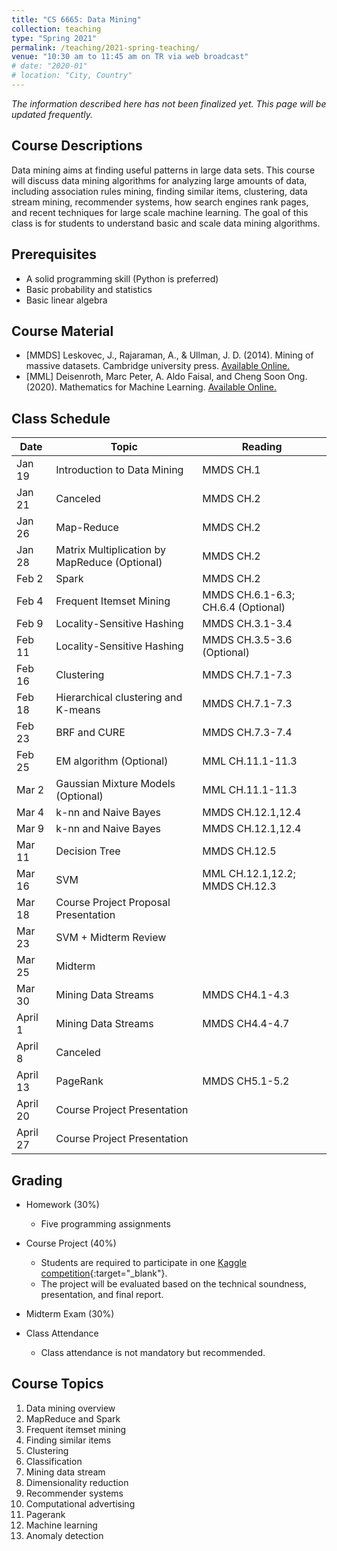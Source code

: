 ```yaml
---
title: "CS 6665: Data Mining"
collection: teaching
type: "Spring 2021"
permalink: /teaching/2021-spring-teaching/
venue: "10:30 am to 11:45 am on TR via web broadcast"
# date: "2020-01"
# location: "City, Country"
---
```


*The information described here has not been finalized yet. This page will be updated frequently.*

## Course Descriptions
Data mining aims at finding useful patterns in large data sets. This course will discuss data mining algorithms for analyzing large amounts of data, including association rules mining, finding similar items, clustering, data stream mining, recommender systems, how search engines rank pages, and recent techniques for large scale machine learning. The goal of this class is for students to understand basic and scale data mining algorithms.

## Prerequisites
- A solid programming skill (Python is preferred)
- Basic probability and statistics
- Basic linear algebra

## Course Material
- [MMDS] Leskovec, J., Rajaraman, A., & Ullman, J. D. (2014). Mining of massive datasets. Cambridge university press. [Available Online.](http://www.mmds.org/)
- [MML] Deisenroth, Marc Peter, A. Aldo Faisal, and Cheng Soon Ong. (2020). Mathematics for Machine Learning. [Available Online.](https://mml-book.github.io/)


## Class Schedule

| Date   | Topic                       | Reading           |
|--------|-----------------------------|-------------------|
| Jan 19  | Introduction to Data Mining | MMDS CH.1         |
| Jan 21  | Canceled                  | MMDS CH.2         |
| Jan 26 | Map-Reduce      | MMDS CH.2         |
| Jan 28 | Matrix Multiplication by MapReduce (Optional)    | MMDS CH.2   |
| Feb 2  | Spark    | MMDS CH.2   |
| Feb 4  | Frequent Itemset Mining    | MMDS CH.6.1-6.3; CH.6.4 (Optional)   |
| Feb 9 | Locality-Sensitive Hashing  | MMDS CH.3.1-3.4   |
| Feb 11 | Locality-Sensitive Hashing  | MMDS CH.3.5-3.6 (Optional)  |
| Feb 16 | Clustering                  | MMDS CH.7.1-7.3   |
| Feb 18 | Hierarchical clustering and K-means        | MMDS CH.7.1-7.3   |
| Feb 23 | BRF and CURE                | MMDS CH.7.3-7.4  |
| Feb 25 | EM algorithm (Optional)     | MML CH.11.1-11.3 |
| Mar 2  | Gaussian Mixture Models (Optional)    |  MML CH.11.1-11.3  |
| Mar 4  | k-nn and Naive Bayes        | MMDS CH.12.1,12.4 |
| Mar 9  | k-nn and Naive Bayes        | MMDS CH.12.1,12.4 |
| Mar 11 | Decision Tree               | MMDS CH.12.5      |
| Mar 16 | SVM                         | MML CH.12.1,12.2; MMDS CH.12.3  |
| Mar 18 | Course Project Proposal Presentation  |   |
| Mar 23 | SVM + Midterm Review         | |
| Mar 25 | Midterm                      | |
| Mar 30 | Mining Data Streams          |MMDS CH4.1-4.3|
| April 1 | Mining Data Streams         |MMDS CH4.4-4.7|
| April 8 | Canceled                    ||
| April 13 | PageRank                   | MMDS CH5.1-5.2|
| April 20 | Course Project Presentation ||
| April 27 | Course Project Presentation ||



## Grading
- Homework (30%)
    - Five programming assignments
- Course Project (40%)
    - Students are required to participate in one [Kaggle competition](https://www.kaggle.com/competitions){:target="_blank"}.
    - The project will be evaluated based on the technical soundness, presentation, and final report.
- Midterm Exam (30%)
    
- Class Attendance
    - Class attendance is not mandatory but recommended.

## Course Topics
1. Data mining overview
2. MapReduce and Spark
3. Frequent itemset mining
4. Finding similar items
5. Clustering
6. Classification
7. Mining data stream
8. Dimensionality reduction
9. Recommender systems
10. Computational advertising
11. Pagerank
12. Machine learning
13. Anomaly detection

